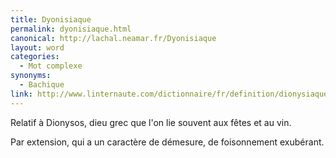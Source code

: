 ```yaml
---
title: Dyonisiaque
permalink: dyonisiaque.html
canonical: http://lachal.neamar.fr/Dyonisiaque
layout: word
categories:
  - Mot complexe
synonyms:
  - Bachique
link: http://www.linternaute.com/dictionnaire/fr/definition/dionysiaque/
---
```


Relatif à Dionysos, dieu grec que l'on lie souvent aux fêtes et au vin.

Par extension, qui a un caractère de démesure, de foisonnement exubérant.

